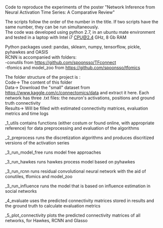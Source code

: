
Code to reproduce the experiments of the poster "Network Inference from Neural Activation Time Series: A Comparative Review"  <br />

The scripts follow the order of the number in the title. If two scripts have the same number, they can be run simultaneously.  <br />
The code was developed using python 2.7, in an ubuntu mate environment and tested in a laptop with Intel i7 CPU@2.4 GHz, 8 Gb RAM  <br />

Python packages used: pandas, sklearn, numpy, tensorflow, pickle, pyhawkes and OASIS <br />
RCNN is accompanied with folders: <br />
	-conutils from https://github.com/spoonsso/TFconnect <br />
	-tfomics and model_zoo from https://github.com/spoonsso/tfomics <br />


The folder structure of the project is : <br />
Code->	  The content of this folder <br />
Data->	  Download the "small" dataset from https://www.kaggle.com/c/connectomics/data and extract it here. Each network has three .txt files: the neuron's activations, positions and ground truth connectivity <br />
Results-> Will be filled with estimated connectivity matrices, evaluation metrics and time logs <br />


_1_utils contains functions (either costum or found online, with appropriate reference) for data preprocessing and evaluation of the algorithms   <br />

_2_preprocess runs the discretization algorithms and produces discritized versions of the activation series <br />

_3_run_model_free runs model free approaches <br />

_3_run_hawkes runs hawkes process model based on pyhawkes <br />

_3_run_rcnn runs residual convolutional neural network with the aid of conutiles, tfomics and model_zoo <br />

_3_run_influence runs the model that is based on influence estimation in social networks <br />

_4_evaluate uses the predicted connectivity matrices stored in results and the ground truth to calculate evaluation metrics <br />

_5_plot_connectivity plots the predicted connectivity matrices of all networks, for Hawkes, RCNN and Glasso <br />


